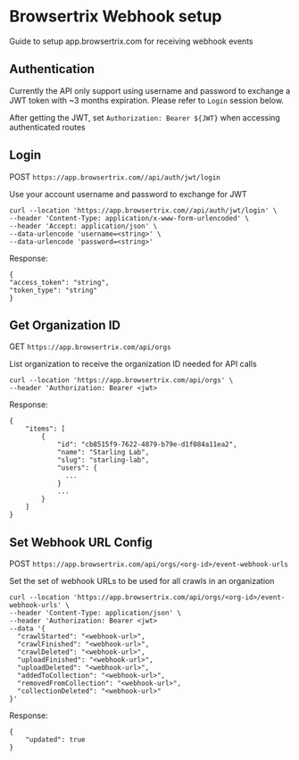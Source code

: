 # Browsertrix Webhook setup

Guide to setup app.browsertrix.com for receiving webhook events

## Authentication

Currently the API only support using username and password to exchange a JWT token with ~3 months expiration. Please refer to `Login` session below.

After getting the JWT, set `Authorization: Bearer ${JWT}` when accessing authenticated routes

## Login

POST `https://app.browsertrix.com//api/auth/jwt/login`

Use your account username and password to exchange for JWT

```
curl --location 'https://app.browsertrix.com//api/auth/jwt/login' \
--header 'Content-Type: application/x-www-form-urlencoded' \
--header 'Accept: application/json' \
--data-urlencode 'username=<string>' \
--data-urlencode 'password=<string>'
```

Response:

```
{
"access_token": "string",
"token_type": "string"
}
```

## Get Organization ID

GET `https://app.browsertrix.com/api/orgs`

List organization to receive the organization ID needed for API calls

```
curl --location 'https://app.browsertrix.com/api/orgs' \
--header 'Authorization: Bearer <jwt>
```

Response:

```
{
    "items": [
        {
            "id": "cb8515f9-7622-4879-b79e-d1f084a11ea2",
            "name": "Starling Lab",
            "slug": "starling-lab",
            "users": {
              ...
            }
            ...
        }
    ]
}
```

## Set Webhook URL Config

POST `https://app.browsertrix.com/api/orgs/<org-id>/event-webhook-urls`

Set the set of webhook URLs to be used for all crawls in an organization

```
curl --location 'https://app.browsertrix.com/api/orgs/<org-id>/event-webhook-urls' \
--header 'Content-Type: application/json' \
--header 'Authorization: Bearer <jwt>
--data '{
  "crawlStarted": "<webhook-url>",
  "crawlFinished": "<webhook-url>",
  "crawlDeleted": "<webhook-url>",
  "uploadFinished": "<webhook-url>",
  "uploadDeleted": "<webhook-url>",
  "addedToCollection": "<webhook-url>",
  "removedFromCollection": "<webhook-url>",
  "collectionDeleted": "<webhook-url>"
}'
```

Response:

```
{
    "updated": true
}
```
